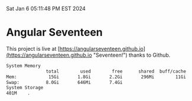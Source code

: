 Sat Jan  6 05:11:48 PM EST 2024

# Angular Seventeen


This project is live at [https://angularseventeen.github.io](https://angularseventeen.github.io "Seventeen!") thanks to Github.

```bash
System Memory
               total        used        free      shared  buff/cache   available
Mem:            15Gi       1.8Gi       2.2Gi       296Mi        11Gi        13Gi
Swap:          8.0Gi       646Mi       7.4Gi
System Storage
401M	.
```
